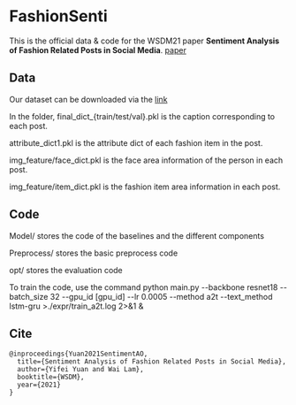 # FashionSenti
This is the official data & code for the WSDM21 paper **Sentiment Analysis of Fashion Related Posts in Social Media**. [paper](https://arxiv.org/abs/2111.07815)

## Data
Our dataset can be downloaded via the [link](https://drive.google.com/file/d/1Uk1p7MjxqgzGHE9Pja4iIC8VMH-OlUfs/view?usp=sharing)

In the folder, final_dict_{train/test/val}.pkl is the caption corresponding to each post.

attribute_dict1.pkl is the attribute dict of each fashion item in the post.

img_feature/face_dict.pkl is the face area information of the person in each post.

img_feature/item_dict.pkl is the fashion item area information in each post.

## Code
Model/ stores the code of the baselines and the different components

Preprocess/ stores the basic preprocess code

opt/ stores the evaluation code

To train the code, use the command
python main.py --backbone resnet18 --batch_size 32 --gpu_id [gpu_id] --lr 0.0005 --method a2t --text_method lstm-gru >./expr/train_a2t.log 2>&1 &

## Cite
```
@inproceedings{Yuan2021SentimentAO,
  title={Sentiment Analysis of Fashion Related Posts in Social Media},
  author={Yifei Yuan and Wai Lam},
  booktitle={WSDM},
  year={2021}
}
```
